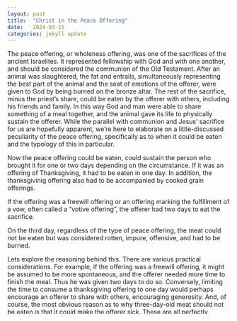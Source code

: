 ```yaml
---
layout: post
title:  "Christ in the Peace Offering"
date:   2024-03-15
categories: jekyll update
---
```

The peace offering, or wholeness offering, was one of the sacrifices of the ancient Israelites. It represented fellowship with God and with one another, and should be considered the communion of the Old Testament. After an animal was slaughtered, the fat and entrails, simultaneously representing the best part of the animal and the seat of emotions of the offerer, were given to God by being burned on the bronze altar. The rest of the sacrifice, minus the priest’s share, could be eaten by the offerer with others, including his friends and family. In this way God and man were able to share something of a meal together, and the animal gave its life to physically sustain the offerer. While the parallel with communion and Jesus’ sacrifice for us are hopefully apparent, we’re here to elaborate on a little-discussed peculiarity of the peace offering, specifically as to when it could be eaten and the typology of this in particular. 

Now the peace offering could be eaten, could sustain the person who brought it for one or two days depending on the circumstance. If it was an offering of Thanksgiving, it had to be eaten in one day. In addition, the thanksgivinig offering also had to be accompanied by cooked grain offerings. 

If the offering was a freewill offering or an offering marking the fulfillment of a vow, often called a “votive offering”, the offerer had two days to eat the sacrifice.

On the third day, regardless of the type of peace offering, the meat could not be eaten but was considered rotten, impure, offensive, and had to be burned.  

Lets explore the reasoning behind this. There are various practical considerations. For example, if the offering was a freewill offering, it might be assumed to be more spontaneous, and the offerer needed more time  to finish the meal. Thus he was given two days to do so. Conversely, limiting the time to consume a thanksgiving offering to one day would perhaps encourage an offerer to share with others, encouraging generosity. And, of course, the most obvious reason as to why three-day-old meat should not be eaten is that it could make the offerer sick. These are all perfectly plausible explanations. However, taking into account other Biblical passages, corresponding theological implications become apparent, and these will be considered here.  

God’s commandments in gathering and eating manna for the nation of Israel in Exodus parallels the pattern of the peace offering.  On a normal day of the week, enough mana was collected to be eaten that day. Any manna saved until the next day would spoil; tomorrow was forced to worry about itself. This matches the thanksgiving form of the peace offering, it must be consumed that day. Futhermore, for the thanksgiving peace offering, a grain offering, in the form of cakes and wafers, must also be presented. Grain was the fruit of man’s labor (cf God’s words in the Garden of Eden), and Israel was to be thankful to God as their ultimate provider. Such a concept is also clear in the daily gathering of manna. God provided manna daily, but, in this case, this blessing was nevertheless a harmonizationThis corresponds both to eating previously gathered manna on the Sabbath as well as eating the meat of the votive peace offering the second day. of God’s provision and man’s obedience and effort in gathering. This concept is represented in the grain offering presented with the thanksgiving version of the peace offering. 

Likewise, on the day before the Sabbath, enough manna was gathered to be eaten that day and the next day, that is, the Sabbath, when no one could work (quote John). This parallels the votive type of peace offering, given in fulfillment of a vow, which could be eaten the day of, as well as the next day. The principles of gathering manna and the votive offering also parallel in this case. In regards to manna, the people could not rely on their own efforts for the Sabbath; no amount of work could feed them that day, God must be trusted that the previous days’ manna would not spoil. This is likewise true of the votive offering. Vows were made in cases where man trusted God to provide what he could not. An example of such an offering is that of Hannah in regards to the birth of her son, Samuel; she trusted God to provide her a son; such a thing was far outside the bounds of man’s ability. In fulfillment of her vow, she presented animals at the tabernacle after Samuel was born; this was a votive peace offering. As no effort of man could provide manna on the Sabbath, when there was none to collect, the votive offering was eaten on the day it was offered and the second day; signifying only something God could provide.   

In regards to his death and resurrection, Jesus likewise appears to draw upon this concept of doing God’s work when appropriate as well as ceasing from labor in accordance with trusting God. Before healing the blind man in John 9 Jesus states, “We must work the work of Him who sent Me as long as it is day; night is coming when no one can work.” Throughout the book of John, Jesus often cryptically refers to his death, as is the case here.  It is no accident that the full day Jesus spent in the grave is the Sabbath, “when no one can work.” While the disciples trusted, obeyed and learned from Jesus when he was alive, the day he was in the grave no one had the ability to do anything, all they could do was trust in what Jesus had told them in the upper room. This corresponds both to eating previously gathered manna on the Sabbath as well as eating the meat of the votive peace offering on the second day.  

But now we come to the third day of the peace offering, of gathering manna, and, most importantly, the day of Jesus’ resurrection. Here parallels end and beautiful contrasts begin. Manna could not sustain on the third day, it is not even mentioned; likewise, the meat of the peace offering must be burned to prevent decay, otherwise it would turn putrid. Instead, we turn to something greater, the peace offering of Jesus Christ; his body is true food, and his blood is real drink, the symbolism made clear in communion. On the third day, instead of rotting, God did not, as David states, let Jesus’ body see decay, but his body, the sacrifice, was renewed, resurrected. The communion meal is instead available for all time being able to be taken again and again for all eternity, offering real, permanent nourishment. 

Christianity, Kierkegaard states, makes all things new; here, this concept is most literal. Remember, types of Christ not only demonstrate aspects of Christ and his atonement, but also Christ’s superiority to those types’ shortcomings.  It is no different here; with the image, the type, the shadow, the sacrificial meat becomes rotten on the third day. In Christ, the sacrifice not only does not decay, but raises again, renewed, putting on immortality. The contrast could not be greater.  We in turn can partake in the nourishment of Christ, symbolized in communion, again and again. Indeed, this is necessary, as Jesus tells his disciples they, the branches, must abide in him, the true vine; apart from him they, and us, can do nothing. The author of Hebrews likewise echoes such a concept, telling us Christ is “able to save forever those who draw near to God through Him, since He always lives to make intercession for them.” Christ’s nourishment sustains eternally, far past the second day of the peace offering. 
